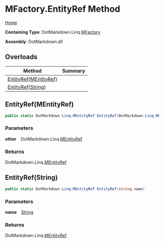 # MFactory\.EntityRef Method

[Home](../../../../README.md)

**Containing Type**: DotMarkdown\.Linq\.[MFactory](../README.md)

**Assembly**: DotMarkdown\.dll

## Overloads

| Method | Summary |
| ------ | ------- |
| [EntityRef(MEntityRef)](#DotMarkdown_Linq_MFactory_EntityRef_DotMarkdown_Linq_MEntityRef_) | |
| [EntityRef(String)](#DotMarkdown_Linq_MFactory_EntityRef_System_String_) | |

## EntityRef\(MEntityRef\) <a name="DotMarkdown_Linq_MFactory_EntityRef_DotMarkdown_Linq_MEntityRef_"></a>

```csharp
public static DotMarkdown.Linq.MEntityRef EntityRef(DotMarkdown.Linq.MEntityRef other)
```

### Parameters

**other** &ensp; DotMarkdown\.Linq\.[MEntityRef](../../MEntityRef/README.md)

### Returns

DotMarkdown\.Linq\.[MEntityRef](../../MEntityRef/README.md)

## EntityRef\(String\) <a name="DotMarkdown_Linq_MFactory_EntityRef_System_String_"></a>

```csharp
public static DotMarkdown.Linq.MEntityRef EntityRef(string name)
```

### Parameters

**name** &ensp; [String](https://docs.microsoft.com/en-us/dotnet/api/system.string)

### Returns

DotMarkdown\.Linq\.[MEntityRef](../../MEntityRef/README.md)

